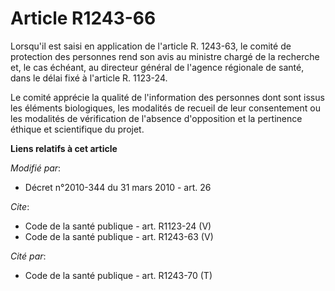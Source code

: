 # Article R1243-66

Lorsqu'il est saisi en application de l'article R. 1243-63, le comité de protection des personnes rend son avis au ministre
chargé de la recherche et, le cas échéant, au directeur général de l'agence régionale de santé, dans le délai fixé à
l'article R. 1123-24. 

Le comité apprécie la qualité de l'information des personnes dont sont issus les éléments biologiques, les modalités de
recueil de leur consentement ou les modalités de vérification de l'absence d'opposition et la pertinence éthique et
scientifique du projet.

**Liens relatifs à cet article**

_Modifié par_:

  - Décret n°2010-344 du 31 mars 2010 - art. 26

_Cite_:

  - Code de la santé publique - art. R1123-24 (V)
  - Code de la santé publique - art. R1243-63 (V)

_Cité par_:

  - Code de la santé publique - art. R1243-70 (T)
